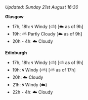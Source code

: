 *Updated: Sunday 21st August 16:30*

**Glasgow**

* 17h, 18h: :cyclone: Windy (:partly_sunny:) [:cloud: as of 9h]
* 19h: :partly_sunny: Partly Cloudy [:cloud: as of 9h]
* 20h - 4h: :cloud: Cloudy

**Edinburgh**

* 17h, 18h: :cyclone: Windy (:partly_sunny:) [:partly_sunny: as of 9h]
* 19h: :cyclone: Windy (:partly_sunny:) [:partly_sunny: as of 17h]
* 20h: :cloud: Cloudy
* 21h: :cyclone: Windy (:cloud:)
* 22h - 4h: :cloud: Cloudy
